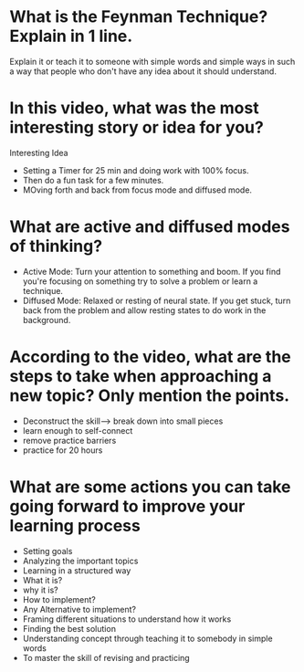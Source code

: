 # What is the Feynman Technique? Explain in 1 line.

   Explain it or teach it to someone with simple words and simple ways in such a way that people who don't have any idea about it should understand.

# In this video, what was the most interesting story or idea for you?
 
   Interesting Idea
   * Setting a Timer for 25 min and doing work with 100% focus.
   * Then do a fun task for a few minutes.
   * MOving forth and back from focus mode and diffused mode.

# What are active and diffused modes of thinking?

   * Active Mode: Turn your attention to something and boom. If you find you're focusing on something try to solve a problem or learn a technique.
   * Diffused Mode: Relaxed or resting  of neural state. If you get stuck, turn back from the problem and allow resting states to do work in the background.

# According to the video, what are the steps to take when approaching a new topic? Only mention the points.

   *  Deconstruct the skill--> break down into small pieces
   *  learn enough to self-connect
   *  remove practice barriers
   *  practice for 20 hours

# What are some actions you can take going forward to improve your learning process

   * Setting goals
   * Analyzing the important topics
   * Learning in a structured way
   * What it is?
   * why it is?
   * How to implement?
   * Any Alternative to implement?
   * Framing different situations to understand how it works
   * Finding the best solution
   * Understanding concept through teaching it to somebody in simple words
   * To master the skill of revising and practicing
   
